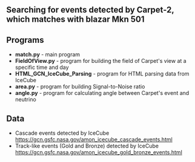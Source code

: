 ## Searching for events detected by Carpet-2, which matches with blazar Mkn 501

## Programs
- **match.py** - main program
- **FieldOfView.py** - program for building the field of Carpet's view at a specific time and day
- **HTML_GCN_IceCube_Parsing** - program for HTML parsing data from IceCube
- **area.py** - program for building Signal-to-Noise ratio
- **angle.py** - program for calculating angle between Carpet's event and neutrino

## Data
- Cascade events detected by IceCube https://gcn.gsfc.nasa.gov/amon_icecube_cascade_events.html
- Track-like events (Gold and Bronze) detected by IceCube https://gcn.gsfc.nasa.gov/amon_icecube_gold_bronze_events.html

  
